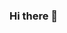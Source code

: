 ### Hi there 👋
<p align="center>
  <img 
    src="https://i.pinimg.com/736x/ac/e8/10/ace810e6bcb3af0ea83929e010ae9013.jpg"
    width="50%"> 
  </img>
 </p>

<!--
**di3goCS/di3goCS** is a ✨ _special_ ✨ repository because its `README.md` (this file) appears on your GitHub profile.

Here are some ideas to get you started:

- 🔭 I’m currently working on ...
- 🌱 I’m currently learning ...
- 👯 I’m looking to collaborate on ...
- 🤔 I’m looking for help with ...
- 💬 Ask me about ...
- 📫 How to reach me: ...
- 😄 Pronouns: ...
- ⚡ Fun fact: ...
-->
